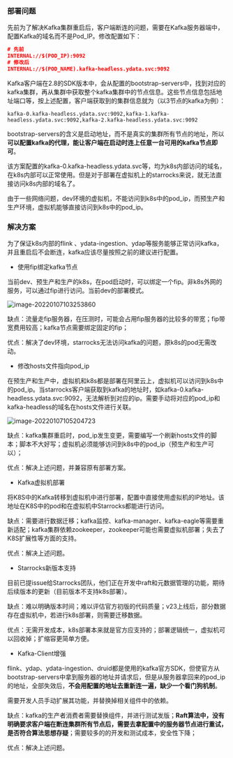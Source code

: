 ### 部署问题

先前为了解决Kafka集群重启后，客户端断连的问题，需要在Kafka服务器端中，配置Kafka的域名而不是Pod_IP。修改配置如下：

```json
# 先前
INTERNAL://$(POD_IP):9092
# 修改后
INTERNAL://$(POD_NAME).kafka-headless.ydata.svc:9092
```



Kafka客户端在2.8的SDK版本中，会从配置的bootstrap-servers中，找到对应的kafka集群，再从集群中获取整个kafka集群中的节点信息。这些节点信息包括地址端口等，按上述配置，客户端获取到的集群信息就为（以3节点的kafka为例）：

```
kafka-0.kafka-headless.ydata.svc:9092,kafka-1.kafka-headless.ydata.svc:9092,kafka-2.kafka-headless.ydata.svc:9092
```



bootstrap-servers的含义是启动地址，而不是真实的集群所有节点的地址，所以**可以配置kafka的代理，能让客户端在启动时连上任意一台可用的kafka节点即可**。



该方案配置的kafka-0.kafka-headless.ydata.svc等，均为k8s内部访问的域名，在k8s内部可以正常使用。但是对于部署在虚拟机上的starrocks来说，就无法直接访问k8s内部的域名了。



由于一些网络问题，dev环境的虚拟机，不能访问到k8s中的pod_ip，而预生产和生产环境，虚拟机能够直接访问到k8s中的pod_ip。



### 解决方案

为了保证k8s内部的flink 、ydata-ingestion、ydap等服务能够正常访问kafka，并且重启后不会断连，kafka应该尽量按照之前的建议进行配置。

- 使用fip绑定kafka节点

当前dev、预生产和生产的k8s，在pod启动时，可以绑定一个fip。非k8s外网的服务，可以通过fip进行访问。当前dev的部署模式。

![image-20220107103253860](images/image-20220107103253860.png)



缺点：流量走fip服务器，在压测时，可能会占用fip服务器的比较多的带宽；fip带宽费用较高；kafka节点需要绑定固定的fip；

优点：解决了dev环境，starrocks无法访问kafka的问题，原k8s的pod无需改动。



- 修改hosts文件指向pod_ip

在预生产和生产中，虚拟机和k8s都是部署在阿里云上，虚拟机可以访问到k8s中的pod_ip。当starrocks客户端获取到kafka的地址时，如kafka-0.kafka-headless.ydata.svc:9092，无法解析到对应的ip。需要手动将对应的pod_ip和kafka-headless的域名在hosts文件进行关联。

![image-20220107105204723](images/image-20220107105204723.png)





缺点：kafka集群重启时，pod_ip发生变更，需要编写一个刷新hosts文件的脚本；脚本不大好写；虚拟机必须能够访问到k8s中的pod_ip（预生产和生产可以）；

优点：解决上述问题，并兼容原有部署方案。



- Kafka虚拟机部署

将K8S中的Kafka转移到虚拟机中进行部署，配置中直接使用虚拟机的IP地址。该地址在K8S中的pod和在虚拟机中Starrocks都能进行访问。

缺点：需要进行数据迁移；kafka监控、kafka-manager、kafka-eagle等需要重新适配；kafka集群依赖zookeeper，zookeeper可能也需要虚拟机部署；失去了K8S扩展性等方面的支持。

优点：解决上述问题。



- Starrocks新版本支持

目前已提issue给Starrocks团队，他们正在开发中raft和元数据管理的功能，期待后续版本的更新（目前版本不支持k8s部署）。



缺点：难以明确版本时间；难以评估官方初版的代码质量；v23上线后，部分数据存在虚拟机中，若进行k8s部署，则需要迁移数据。

优点：无需开发成本，k8s部署本来就是官方应支持的；部署逻辑统一，虚拟机可以回收掉；扩缩容更简单方便。



- Kafka-Client增强

flink、ydap、ydata-ingestion、druid都是使用的kafka官方SDK，但使官方从bootstrap-servers中拿到服务器的地址并请求后，但是从服务器拿回来的pod_ip的地址，全部失效后，**不会用配置的地址去重新连一遍，缺少一个看门狗机制**。

需要开发人员手动扩展其功能，并替换掉相关组件中的依赖。 



缺点：kafka的生产者消费者需要替换组件，并进行测试发版；**Raft算法中，没有明确要求客户端在断连集群所有节点后，需要去拿配置中的服务器节点进行重试，是否符合算法思想存疑**；需要较多的的开发和测试成本，安全性下降；

优点：解决上述问题。